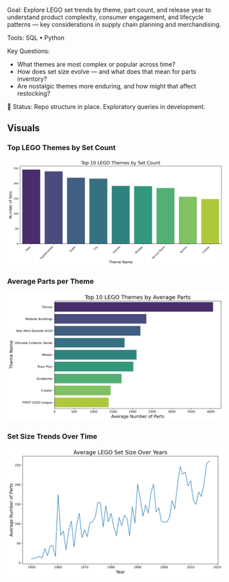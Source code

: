 Goal: Explore LEGO set trends by theme, part count, and release year to understand product complexity, consumer engagement, and lifecycle patterns — key considerations in supply chain planning and merchandising.

Tools: SQL • Python

Key Questions:
- What themes are most complex or popular across time?
- How does set size evolve — and what does that mean for parts inventory?
- Are nostalgic themes more enduring, and how might that affect restocking?

📁 Status: Repo structure in place. Exploratory queries in development. 

## Visuals

### Top LEGO Themes by Set Count
![Top LEGO Themes](visuals/top_lego_themes.png)

### Average Parts per Theme
![Top LEGO Parts](visuals/top_lego_parts.png)

### Set Size Trends Over Time
![Yearly Trends](visuals/yearly_trends_parts.png)



